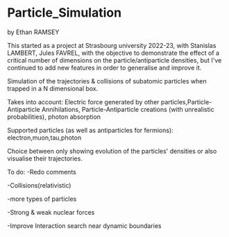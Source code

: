 # Particle_Simulation
by Ethan RAMSEY

This started as a project at Strasbourg university 2022-23, with Stanislas LAMBERT, Jules FAVREL, with the objective to demonstrate the effect of a critical number of dimensions on the particle/antiparticle densities, but I've continued to add new features in order to generalise and improve it.

Simulation of the trajectories &amp; collisions of subatomic particles when trapped in a N dimensional box.

Takes into account: Electric force generated by other particles,Particle-Antiparticle Annihilations, Particle-Antiparticle creations (with unrealistic probabilities), photon absorption

Supported particles (as well as antiparticles for fermions): electron,muon,tau,photon

Choice between only showing evolution of the particles' densities or also visualise their trajectories.


To do: 
-Redo comments

-Collisions(relativistic)

-more types of particles

-Strong & weak nuclear forces

-Improve Interaction search near dynamic boundaries
